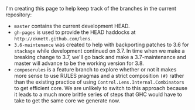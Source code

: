 I'm creating this page to help keep track of the branches in the current repository:

* `master` contains the current development HEAD.
* `gh-pages` is used to provide the HEAD haddocks at `http://ekmett.github.com/lens`.
* `3.6-maintenance` was created to help with backporting patches to 3.6 for `stackage` while development continued on 3.7. In time when we make a breaking change to 3.7, we'll go back and make a 3.7-maintenance and master will advance to be the working version for 3.8.
* `composerules` is a feature branch to explore whether or not it makes more sense to use RULES pragmas and a strict composition `(#)` rather than the existing practice of using `Control.Lens.Internal.Combinators` to get efficient core. We are unlikely to switch to this approach because it leads to a much more brittle series of steps that GHC would have to take to get the same core we generate now.

